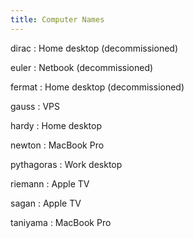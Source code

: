 ```yaml
---
title: Computer Names
---
```


dirac
:    Home desktop (decommissioned)

euler
:    Netbook (decommissioned)

fermat
:    Home desktop (decommissioned)

gauss
:    VPS

hardy
:    Home desktop

newton
:    MacBook Pro

pythagoras
:    Work desktop

riemann
:    Apple TV

sagan
:    Apple TV

taniyama
:    MacBook Pro
